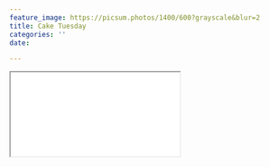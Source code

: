```yaml
---
feature_image: https://picsum.photos/1400/600?grayscale&blur=2
title: Cake Tuesday
categories: ''
date: 

---
```

<iframe src="[https://www.archives.thisispaddys.space/cakes/2007/07/24/cake-tuesday/](https://www.archives.thisispaddys.space/cakes/2007/07/24/cake-tuesday/ "https://www.archives.thisispaddys.space/cakes/2007/07/24/cake-tuesday/") >